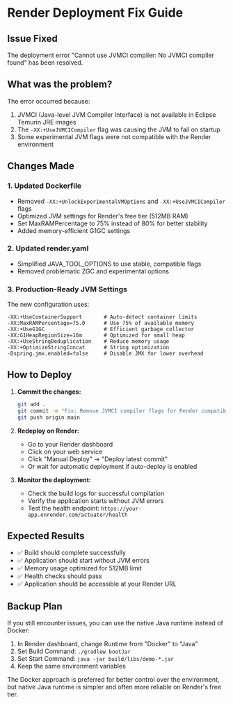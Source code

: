 # Render Deployment Fix Guide

## Issue Fixed
The deployment error "Cannot use JVMCI compiler: No JVMCI compiler found" has been resolved.

## What was the problem?
The error occurred because:
1. JVMCI (Java-level JVM Compiler Interface) is not available in Eclipse Temurin JRE images
2. The `-XX:+UseJVMCICompiler` flag was causing the JVM to fail on startup
3. Some experimental JVM flags were not compatible with the Render environment

## Changes Made

### 1. Updated Dockerfile
- Removed `-XX:+UnlockExperimentalVMOptions` and `-XX:+UseJVMCICompiler` flags
- Optimized JVM settings for Render's free tier (512MB RAM)
- Set MaxRAMPercentage to 75% instead of 80% for better stability
- Added memory-efficient G1GC settings

### 2. Updated render.yaml
- Simplified JAVA_TOOL_OPTIONS to use stable, compatible flags
- Removed problematic ZGC and experimental options

### 3. Production-Ready JVM Settings
The new configuration uses:
```
-XX:+UseContainerSupport       # Auto-detect container limits
-XX:MaxRAMPercentage=75.0      # Use 75% of available memory
-XX:+UseG1GC                   # Efficient garbage collector
-XX:G1HeapRegionSize=16m       # Optimized for small heap
-XX:+UseStringDeduplication    # Reduce memory usage
-XX:+OptimizeStringConcat      # String optimization
-Dspring.jmx.enabled=false     # Disable JMX for lower overhead
```

## How to Deploy

1. **Commit the changes:**
   ```bash
   git add .
   git commit -m "Fix: Remove JVMCI compiler flags for Render compatibility"
   git push origin main
   ```

2. **Redeploy on Render:**
   - Go to your Render dashboard
   - Click on your web service
   - Click "Manual Deploy" → "Deploy latest commit"
   - Or wait for automatic deployment if auto-deploy is enabled

3. **Monitor the deployment:**
   - Check the build logs for successful compilation
   - Verify the application starts without JVM errors
   - Test the health endpoint: `https://your-app.onrender.com/actuator/health`

## Expected Results
- ✅ Build should complete successfully
- ✅ Application should start without JVM errors
- ✅ Memory usage optimized for 512MB limit
- ✅ Health checks should pass
- ✅ Application should be accessible at your Render URL

## Backup Plan
If you still encounter issues, you can use the native Java runtime instead of Docker:

1. In Render dashboard, change Runtime from "Docker" to "Java"
2. Set Build Command: `./gradlew bootJar`
3. Set Start Command: `java -jar build/libs/demo-*.jar`
4. Keep the same environment variables

The Docker approach is preferred for better control over the environment, but native Java runtime is simpler and often more reliable on Render's free tier.
